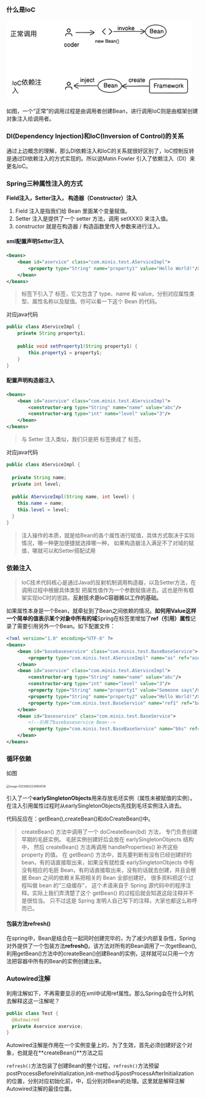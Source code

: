 ### 什么是IoC
<img src="./png/img.png" alt="image" style="zoom:50%;" />

如图，一个“正常”的调用过程是由调用者创建Bean，进行调用IoC则是由框架创建对象注入给调用者。

### DI(Dependency Injection)和IoC(Inversion of Control)的关系

通过上边概念的理解，那么DI依赖注入和IoC的关系就很好区别了，IoC控制反转是通过DI依赖注入的方式实现的。所以说Matin Fowler 引入了依赖注入（DI）来更名IoC。

### Spring三种属性注入的方式
**Field注入，Setter注入， 构造器（Constructor）注入**

1. Field 注入是指我们给 Bean 里面某个变量赋值。
2. Setter 注入是提供了一个 setter 方法，调用 setXXX() 来注入值。
3. constructor 就是在构造器 / 构造函数里传入参数来进行注入。

#### xml配置声明Setter注入
```xml
<beans>
    <bean id="aservice" class="com.minis.test.AServiceImpl">
        <property type="String" name="property1" value="Hello World!"/>
    </bean>
</beans>
```
> 标签下引入了 标签，它又包含了 type、name 和 value，分别对应属性类型、属性名称以及赋值。你可以看一下这个 Bean 的代码。

对应java代码

```java
public class AServiceImpl {
    private String property1;

    public void setProperty1(String property1) {
        this.property1 = property1;
    }
}
```

#### 配置声明构造器注入

```xml
<beans>
    <bean id="aservice" class="com.minis.test.AServiceImpl">
        <constructor-arg type="String" name="name" value="abc"/>
        <constructor-arg type="int" name="level" value="3"/>
    </bean>
</beans>
```

> 与 Setter 注入类似，我们只是把 标签换成了 标签。

对应java代码
```java
public class AServiceImpl {
  
  private String name;
  private int level;

  public AServiceImpl(String name, int level) {
    this.name = name;
    this.level = level;
  }
}
```

> 注入操作的本质，就是给Bean的各个属性进行赋值，具体方式取决于实际情况，哪一种更加便捷就选择哪一种，
> 如果构造器注入满足不了对域的赋值，哪就可以和Setter搭配试用

### 依赖注入
> IoC技术代码核心是通过Java的反射机制调用构造器，以及Setter方法，在调用过程中根据具体类型
> 把属性值作为一个参数赋值进去。这也是所有框架实现IoC时的思路。**反射技术是IoC容器赖以工作的基础。**

如果属性本身是一个Bean，就牵扯到了Bean之间依赖的情况。**如何用Value这样一个简单的值表示某个对象中所有的域**Spring在标签里增加了**ref（引用）属性**记录了需要引用另外一个Bean。如下配置文件：

```xml
<?xml version="1.0" encoding="UTF-8" ?>
<beans>
    <bean id="basebaseservice" class="com.minis.test.BaseBaseService">
        <property type="com.minis.test.AServiceImpl" name="as" ref="aservice" />
    </bean>
    <bean id="aservice" class="com.minis.test.AServiceImpl">
        <constructor-arg type="String" name="name" value="abc"/>
        <constructor-arg type="int" name="level" value="3"/>
        <property type="String" name="property1" value="Someone says"/>
        <property type="String" name="property2" value="Hello World!"/>
        <property type="com.minis.test.BaseService" name="ref1" ref="baseservice"/>
    </bean>
    <bean id="baseservice" class="com.minis.test.BaseService">
        <!--引用了basebaseservice Bean-->
        <property type="com.minis.test.BaseBaseService" name="bbs" ref="basebaseservice" />
    </bean>
</beans>
```

### 循环依赖
如图

<img src="https://cdn.jsdelivr.net/gh/wenPKtalk/pictures@master/blog/20230822/23_08/image-20230822230804126.png" alt="image-20230822230804126" style="zoom:50%;" />

引入了一个**earlySingletonObjects**用来存放毛坯实例（属性未被赋值的实例）。在注入引用属性过程时从earlySingletonObjects先找到毛坯实例注入进去。

代码反应在：getBean(),createBean()和doCreateBean()中。

> createBean() 方法中调用了一个 doCreateBean(bd) 方法，
> 专门负责创建早期的毛胚实例。
> 毛胚实例创建好后会放在 earlySingletonObjects 结构中，
> 然后 createBean() 方法再调用 handleProperties() 补齐这些 property 的值。
> 在 getBean() 方法中，首先要判断有没有已经创建好的 bean，有的话直接取出来，如果没有就检查 earlySingletonObjects 中有没有相应的毛胚 Bean，有的话直接取出来，没有的话就去创建，并且会根据 Bean 之间的依赖关系把相关的 Bean 全部创建好。
> 很多资料把这个过程叫做 bean 的“三级缓存”，
> 这个术语来自于 Spring 源代码中的程序注释。实际上我们弄清楚了这个 getBean() 的过程后就会知道这段注释并不是很恰当。
> 只不过这是 Spring 发明人自己写下的注释，大家也都这么称呼而已。

#### 包装方法refresh()

在spring中，Bean是结合在一起同时创建完毕的，为了减少内部复杂性，Spring对外提供了一个包装方法**refresh()**。该方法对所有的Bean调用了一次getBean(),利用getBean()方法中的createBean()创建Bean的实例，这样就可以只用一个方法把容器中所有的Bean的实例创建出来。

### Autowired注解

利用注解如下，不再需要显示的在xml中试用ref属性。那么Spring会在什么时机去解释这这一注解呢？

```java
public class Test {
  @Autowired
  private Aservice aservice;
}
```

Autowired注解是作用在一个实例变量上的，为了生效，首先必须创建好这个对象，也就是在**createBean()**方法之后

```refresh()```方法包装了创建Bean的整个过程，```refresh()```方法预留postProcessBeforeInitialization,init-method与postProcessAfterInitialization的位置，分别对应初始化前，中，后分别对Bean的处理。这里就是解释注解Autowired注解的最佳位置。






